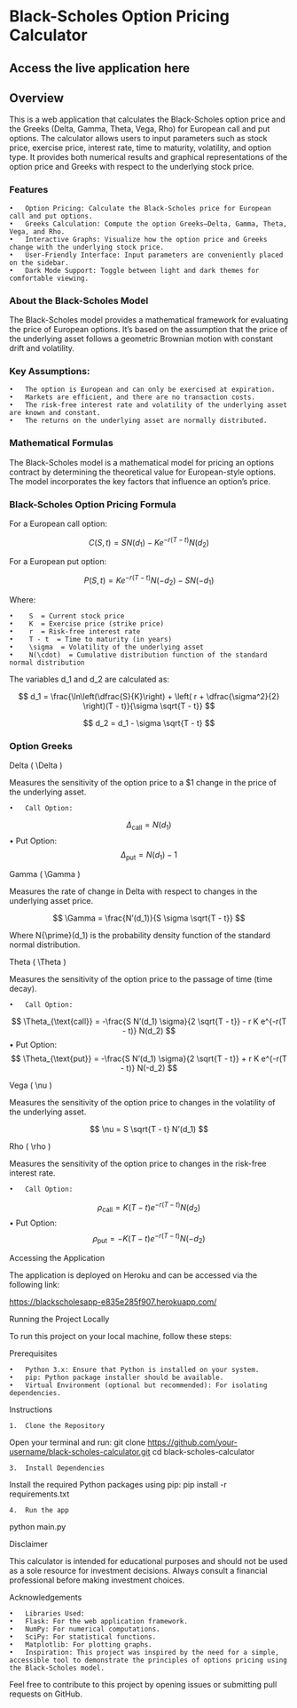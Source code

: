 # Black-Scholes Option Pricing Calculator

## Access the live application here

## Overview

This is a web application that calculates the Black-Scholes option price and the Greeks (Delta, Gamma, Theta, Vega, Rho) for European call and put options. The calculator allows users to input parameters such as stock price, exercise price, interest rate, time to maturity, volatility, and option type. It provides both numerical results and graphical representations of the option price and Greeks with respect to the underlying stock price.

### Features

	•	Option Pricing: Calculate the Black-Scholes price for European call and put options.
	•	Greeks Calculation: Compute the option Greeks—Delta, Gamma, Theta, Vega, and Rho.
	•	Interactive Graphs: Visualize how the option price and Greeks change with the underlying stock price.
	•	User-Friendly Interface: Input parameters are conveniently placed on the sidebar.
	•	Dark Mode Support: Toggle between light and dark themes for comfortable viewing.

### About the Black-Scholes Model

The Black-Scholes model provides a mathematical framework for evaluating the price of European options. It’s based on the assumption that the price of the underlying asset follows a geometric Brownian motion with constant drift and volatility.

### Key Assumptions:

	•	The option is European and can only be exercised at expiration.
	•	Markets are efficient, and there are no transaction costs.
	•	The risk-free interest rate and volatility of the underlying asset are known and constant.
	•	The returns on the underlying asset are normally distributed.

### Mathematical Formulas

The Black-Scholes model is a mathematical model for pricing an options contract by determining the theoretical value for European-style options. The model incorporates the key factors that influence an option’s price.

### Black-Scholes Option Pricing Formula

For a European call option:

$$
C(S, t) = S N(d_1) - K e^{-r(T - t)} N(d_2)
$$

For a European put option:

$$
P(S, t) = K e^{-r(T - t)} N(-d_2) - S N(-d_1)
$$

Where:

	•	 S  = Current stock price
	•	 K  = Exercise price (strike price)
	•	 r  = Risk-free interest rate
	•	 T - t  = Time to maturity (in years)
	•	 \sigma  = Volatility of the underlying asset
	•	 N(\cdot)  = Cumulative distribution function of the standard normal distribution

The variables  d_1  and  d_2  are calculated as:

$$
d_1 = \frac{\ln\left(\dfrac{S}{K}\right) + \left( r + \dfrac{\sigma^2}{2} \right)(T - t)}{\sigma \sqrt{T - t}}
$$

$$
d_2 = d_1 - \sigma \sqrt{T - t}
$$

### Option Greeks

Delta (  \Delta  )

Measures the sensitivity of the option price to a $1 change in the price of the underlying asset.

	•	Call Option:
$$
\Delta_{\text{call}} = N(d_1)
$$
	•	Put Option:
$$
\Delta_{\text{put}} = N(d_1) - 1
$$

Gamma (  \Gamma  )

Measures the rate of change in Delta with respect to changes in the underlying asset price.

$$
\Gamma = \frac{N’(d_1)}{S \sigma \sqrt{T - t}}
$$

Where  N{\prime}(d_1)  is the probability density function of the standard normal distribution.

Theta (  \Theta  )

Measures the sensitivity of the option price to the passage of time (time decay).

	•	Call Option:
$$
\Theta_{\text{call}} = -\frac{S N’(d_1) \sigma}{2 \sqrt{T - t}} - r K e^{-r(T - t)} N(d_2)
$$
	•	Put Option:
$$
\Theta_{\text{put}} = -\frac{S N’(d_1) \sigma}{2 \sqrt{T - t}} + r K e^{-r(T - t)} N(-d_2)
$$

Vega (  \nu  )

Measures the sensitivity of the option price to changes in the volatility of the underlying asset.

$$
\nu = S \sqrt{T - t} N’(d_1)
$$

Rho (  \rho  )

Measures the sensitivity of the option price to changes in the risk-free interest rate.

	•	Call Option:
$$
\rho_{\text{call}} = K (T - t) e^{-r(T - t)} N(d_2)
$$
	•	Put Option:
$$
\rho_{\text{put}} = -K (T - t) e^{-r(T - t)} N(-d_2)
$$

Accessing the Application

The application is deployed on Heroku and can be accessed via the following link:

https://blackscholesapp-e835e285f907.herokuapp.com/

Running the Project Locally

To run this project on your local machine, follow these steps:

Prerequisites

	•	Python 3.x: Ensure that Python is installed on your system.
	•	pip: Python package installer should be available.
	•	Virtual Environment (optional but recommended): For isolating dependencies.

Instructions

	1.	Clone the Repository
Open your terminal and run:
git clone https://github.com/your-username/black-scholes-calculator.git
cd black-scholes-calculator

	3.  Install Dependencies
Install the required Python packages using pip:
pip install -r requirements.txt

	4.  Run the app 
python main.py

Disclaimer

This calculator is intended for educational purposes and should not be used as a sole resource for investment decisions. Always consult a financial professional before making investment choices.

Acknowledgements

	•	Libraries Used:
	•	Flask: For the web application framework.
	•	NumPy: For numerical computations.
	•	SciPy: For statistical functions.
	•	Matplotlib: For plotting graphs.
	•	Inspiration: This project was inspired by the need for a simple, accessible tool to demonstrate the principles of options pricing using the Black-Scholes model.

Feel free to contribute to this project by opening issues or submitting pull requests on GitHub.

